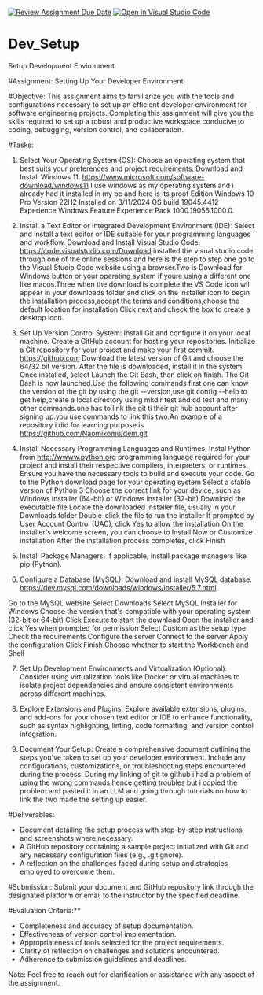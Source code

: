 [![Review Assignment Due Date](https://classroom.github.com/assets/deadline-readme-button-22041afd0340ce965d47ae6ef1cefeee28c7c493a6346c4f15d667ab976d596c.svg)](https://classroom.github.com/a/vbnbTt5m)
[![Open in Visual Studio Code](https://classroom.github.com/assets/open-in-vscode-2e0aaae1b6195c2367325f4f02e2d04e9abb55f0b24a779b69b11b9e10269abc.svg)](https://classroom.github.com/online_ide?assignment_repo_id=15269112&assignment_repo_type=AssignmentRepo)
# Dev_Setup
Setup Development Environment

#Assignment: Setting Up Your Developer Environment

#Objective:
This assignment aims to familiarize you with the tools and configurations necessary to set up an efficient developer environment for software engineering projects. Completing this assignment will give you the skills required to set up a robust and productive workspace conducive to coding, debugging, version control, and collaboration.

#Tasks:

1. Select Your Operating System (OS):
   Choose an operating system that best suits your preferences and project requirements. Download and Install Windows 11. https://www.microsoft.com/software-download/windows11
   I use windows as my operating system and i already had it installed in my pc and here is its proof Edition	Windows 10 Pro
Version	22H2
Installed on	‎3/‎11/‎2024
OS build	19045.4412
Experience	Windows Feature Experience Pack 1000.19056.1000.0.


2. Install a Text Editor or Integrated Development Environment (IDE):
   Select and install a text editor or IDE suitable for your programming languages and workflow. Download and Install Visual Studio Code. https://code.visualstudio.com/Download
   installed the visual studio code through one of the online sessions and here is the step to step one go to the Visual Studio Code website using a browser.Two is Download for Windows button or your operating system if youre using a different one like macos.Three when the download is complete the VS Code icon will appear in your downloads folder and click on the installer icon to begin the installation process,accept the terms and conditions,choose the default location for installation Click next and check the box to create a desktop icon.

3. Set Up Version Control System:
   Install Git and configure it on your local machine. Create a GitHub account for hosting your repositories. Initialize a Git repository for your project and make your first commit. https://github.com
   Download the latest version of Git and choose the 64/32 bit version. After the file is downloaded, install it in the system. Once installed, select Launch the Git Bash, then click on finish. The Git Bash is now launched.Use the following commands first one can know the version of the git by using the git --version,use  git config --help to get help,create a local directory using mkdir test and cd test and many other commands.one has to link the git ti their git hub account after signing up.you use commands to link this two.An example of a repository i did for learning purpose is https://github.com/Naomikomu/dem.git

4. Install Necessary Programming Languages and Runtimes:
  Instal Python from http://wwww.python.org programming language required for your project and install their respective compilers, interpreters, or runtimes. Ensure you have the necessary tools to build and execute your code.
 Go to the Python download page for your operating system
Select a stable version of Python 3
Choose the correct link for your device, such as Windows installer (64-bit) or Windows installer (32-bit)
Download the executable file
Locate the downloaded installer file, usually in your Downloads folder
Double-click the file to run the installer
If prompted by User Account Control (UAC), click Yes to allow the installation
On the installer's welcome screen, you can choose to Install Now or Customize installation
After the installation process completes, click Finish


5. Install Package Managers:
   If applicable, install package managers like pip (Python).

6. Configure a Database (MySQL):
   Download and install MySQL database. https://dev.mysql.com/downloads/windows/installer/5.7.html

Go to the MySQL website
Select Downloads
Select MySQL Installer for Windows
Choose the version that's compatible with your operating system (32-bit or 64-bit)
Click Execute to start the download
Open the installer and click Yes when prompted for permission
Select Custom as the setup type
Check the requirements
Configure the server
Connect to the server
Apply the configuration
Click Finish
Choose whether to start the Workbench and Shell 

7. Set Up Development Environments and Virtualization (Optional):
   Consider using virtualization tools like Docker or virtual machines to isolate project dependencies and ensure consistent environments across different machines.

8. Explore Extensions and Plugins:
   Explore available extensions, plugins, and add-ons for your chosen text editor or IDE to enhance functionality, such as syntax highlighting, linting, code formatting, and version control integration.

9. Document Your Setup:
    Create a comprehensive document outlining the steps you've taken to set up your developer environment. Include any configurations, customizations, or troubleshooting steps encountered during the process. 
    During my linking of git to github i had a problem of using the wrong commands hence getting troubles but i copied the problem and pasted it in an LLM and going through tutorials on how to link the two made the setting up easier.

#Deliverables:
- Document detailing the setup process with step-by-step instructions and screenshots where necessary.
- A GitHub repository containing a sample project initialized with Git and any necessary configuration files (e.g., .gitignore).
- A reflection on the challenges faced during setup and strategies employed to overcome them.

#Submission:
Submit your document and GitHub repository link through the designated platform or email to the instructor by the specified deadline.

#Evaluation Criteria:**
- Completeness and accuracy of setup documentation.
- Effectiveness of version control implementation.
- Appropriateness of tools selected for the project requirements.
- Clarity of reflection on challenges and solutions encountered.
- Adherence to submission guidelines and deadlines.

Note: Feel free to reach out for clarification or assistance with any aspect of the assignment.
